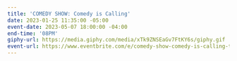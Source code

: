 ```yaml
---
title: 'COMEDY SHOW: Comedy is Calling'
date: 2023-01-25 11:35:00 -05:00
event-date: 2023-05-07 18:00:00 -04:00
end-time: '08PM'
giphy-url: https://media.giphy.com/media/xTk9ZNSEaGv7FtKY6s/giphy.gif
event-url: https://www.eventbrite.com/e/comedy-show-comedy-is-calling-tickets-625290439537
---
```


